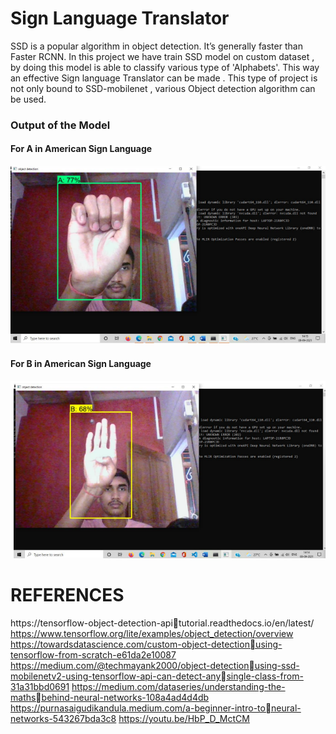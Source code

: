 # Sign Language Translator

SSD is a popular algorithm in object detection. It’s generally faster than Faster RCNN. In this project we have train SSD model on custom dataset , by doing this model is able to classify various type of 'Alphabets'. This way an effective Sign language Translator can be made . This type of project is not only bound to SSD-mobilenet , various Object detection algorithm can be used. 


### Output of the Model

####         For A in American Sign Language
<p align="center"><img src="work-DIR/A-L.png"\></p>

####         For B in American Sign Language
<p align="center"><img src="work-DIR/B-L.png"\></p>



# REFERENCES

https://tensorflow-object-detection-apitutorial.readthedocs.io/en/latest/
https://www.tensorflow.org/lite/examples/object_detection/overview
https://towardsdatascience.com/custom-object-detectionusing-tensorflow-from-scratch-e61da2e10087
https://medium.com/@techmayank2000/object-detectionusing-ssd-mobilenetv2-using-tensorflow-api-can-detect-anysingle-class-from-31a31bbd0691
https://medium.com/dataseries/understanding-the-mathsbehind-neural-networks-108a4ad4d4db
https://purnasaigudikandula.medium.com/a-beginner-intro-toneural-networks-543267bda3c8
https://youtu.be/HbP_D_MctCM
